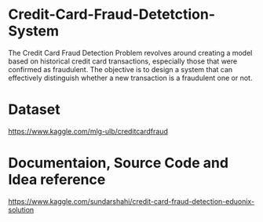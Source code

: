 # Credit-Card-Fraud-Detetction-System
The Credit Card Fraud Detection Problem revolves around creating a model based on historical credit card transactions, especially those that were confirmed as fraudulent. The objective is to design a system that can effectively distinguish whether a new transaction is a fraudulent one or not. 

# Dataset
https://www.kaggle.com/mlg-ulb/creditcardfraud

# Documentaion, Source Code and Idea reference
https://www.kaggle.com/sundarshahi/credit-card-fraud-detection-eduonix-solution
